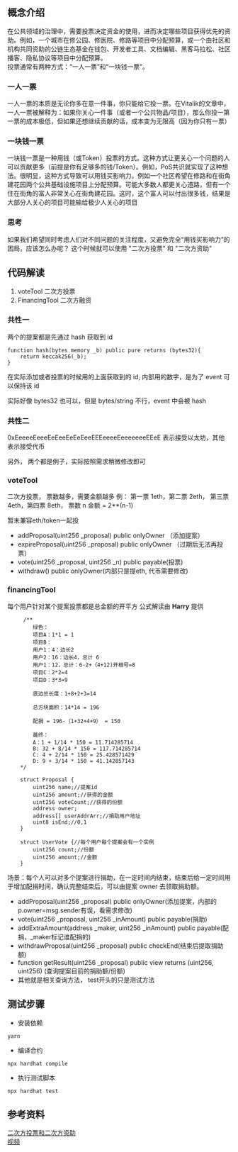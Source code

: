 ## 概念介绍  
在公共领域的治理中，需要投票决定资金的使用，进而决定哪些项目获得优先的资助。例如，一个城市在修公园、修医院、修路等项目中分配预算，或一个由社区和机构共同资助的公链生态基金在钱包、开发者工具、文档编辑、黑客马拉松、社区播客、隐私协议等项目中分配预算。  
投票通常有两种方式：“一人一票”和“一块钱一票”。 

### 一人一票  
一人一票的本质是无论你多在意一件事，你只能给它投一票。在Vitalik的文章中，一人一票被解释为：如果你关心一件事（或者一个公共物品/项目），那么你投一第一票的成本极低，但如果还想继续贡献的话，成本变为无限高（因为你只有一票）  

### 一块钱一票  
一块钱一票是一种用钱（或Token）投票的方式。这种方式让更关心一个问题的人可以贡献更多（前提是你有足够多的钱/Token）。例如，PoS共识就实现了这种想法。很明显，这种方式导致可以用钱买影响力。例如一个社区希望在修路和在街角建花园两个公共基础设施项目上分配预算。可能大多数人都更关心道路，但有一个住在街角的富人非常关心在街角建花园。这时，这个富人可以付出很多钱，结果是大部分人关心的项目可能输给极少人关心的项目  

### 思考  
如果我们希望同时考虑人们对不同问题的关注程度，又避免完全“用钱买影响力”的困局，应该怎么办呢？ 这个时候就可以使用 "二次方投票" 和  "二次方资助" 

## 代码解读

1. voteTool 二次方投票
2. FinancingTool 二次方融资

### 共性一  
两个的提案都是先通过 hash 获取到 id

```
function hash(bytes memory _b) public pure returns (bytes32){
    return keccak256(_b);
}
```

在实际添加或者投票的时候用的上面获取到的 id, 内部用的数字，是为了 event 可以保持该 id

实际好像 bytes32 也可以，但是 bytes/string 不行，event 中会被 hash

### 共性二  
0xEeeeeEeeeEeEeeEeEeEeeEEEeeeeEeeeeeeeEEeE
表示接受以太坊，其他表示接受代币

另外， 两个都是例子，实际按照需求稍微修改即可

### voteTool  

二次方投票， 票数越多，需要金额越多
例： 第一票 1eth，第二票 2eth， 第三票 4eth，第四票 8eth，
票数 n 金额 = 2\*\*(n-1)

暂未兼容eth/token一起投

- addProposal(uint256 _proposal) public onlyOwner （添加提案）
- expireProposal(uint256 _proposal) public onlyOwner （过期后无法再投票）
- vote(uint256 _proposal, uint256 _n) public payable(投票)
- withdraw() public onlyOwner(内部只是提eth, 代币需要修改)

### financingTool  

每个用户针对某个提案投票都是总金额的开平方
公式解读由 **Harry** 提供

```
	 /**
        绿色：
        项目A：1*1 = 1
        项目B：
        用户1：4：边长2
        用户2：16：边长4，总计 6
        用户1：12，总计：6-2+（4+12)开根号=8
        项目C：2*2=4
        项目D：3*3=9

        底边总长度：1+8+2+3=14

        总方块面积：14*14 = 196

        配捐 = 196-（1+32+4+9） = 150

        最终：
        A：1 + 1/14 * 150 = 11.714285714
        B: 32 + 8/14 * 150 = 117.714285714
        C: 4 + 2/14 * 150 = 25.428571429
        D: 9 + 3/14 * 150 = 41.142857143
	*/

    struct Proposal {
        uint256 name;//提案id
        uint256 amount;//获得的金额
        uint256 voteCount;//获得的份额
        address owner;
        address[] userAddrArr;//捐助用户地址
        uint8 isEnd;//0,1
    }

    struct UserVote {//每个用户每个提案会有一个实例
        uint256 count;//份额
        uint256 amount;//金额
    }

```

场景：每个人可以对多个提案进行捐助，在一定时间内结束，结束后给一定时间用于增加配捐时间，确认完整结束后，可以由提案 owner 去领取捐助额。

- addProposal(uint256 _proposal) public onlyOwner(添加提案，内部的p.owner=msg.sender有误，看需求修改)
- vote(uint256 _proposal, uint256 _inAmount) public payable(捐助)
- addExtraAmount(address _maker, uint256 _inAmount) public payable(配捐，_maker标记谁配捐的)
- withdrawProposal(uint256 _proposal) public checkEnd(结束后提取捐助额)
- function getResult(uint256 _proposal) public view returns (uint256, uint256) (查询提案目前的捐助额/份额)
- 其他就是相关查询方法， test开头的只是测试方法

## 测试步骤  
- 安装依赖  
```
yarn  
```

- 编译合约  
```
npx hardhat compile
```

- 执行测试脚本 
```
npx hardhat test 
```

## 参考资料

[二次方投票和二次方资助](https://www.matataki.io/p/6113)  
[视频](https://www.bilibili.com/video/BV1Y5411w77b/)